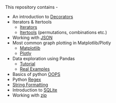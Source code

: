 This repository contains - 
* An introduction to [Decorators](https://colab.research.google.com/github/uditmanav17/CoreySchafer/blob/master/Decorators/Decorators.ipynb)
* Iterators & Itertools
	* [Iterators](https://colab.research.google.com/github/uditmanav17/CoreySchafer/blob/master/iterators%20and%20itertools/Iterators.ipynb)
	* [Itertools](https://colab.research.google.com/github/uditmanav17/CoreySchafer/blob/master/iterators%20and%20itertools/Itertools.ipynb) (permutations, combinations etc.)
* Working with [JSON](https://colab.research.google.com/github/uditmanav17/CoreySchafer/blob/master/JSON/Working%20with%20JSON.ipynb)
* Most common graph plotting in Matplotlib/Plotly
	* [Matplotlib](https://colab.research.google.com/github/uditmanav17/CoreySchafer/blob/master/Matplotlib-plotly/Matplotlib.ipynb)
	* [Plotly](https://colab.research.google.com/github/uditmanav17/CoreySchafer/blob/master/Matplotlib-plotly/Plotly.ipynb)
* Data exploration using Pandas
	* [Tutorial](https://colab.research.google.com/github/uditmanav17/CoreySchafer/blob/master/Pandas/Pandas_Tutorial.ipynb)
	* [Real Examples](https://colab.research.google.com/github/uditmanav17/CoreySchafer/blob/master/Pandas/Pandas_Real_World_Examples.ipynb)
* Basics of python [OOPS](https://colab.research.google.com/github/uditmanav17/CoreySchafer/blob/master/Python%20OOPS/Python_OOP_Tutorial.ipynb)
* Python [Regex](https://colab.research.google.com/github/uditmanav17/CoreySchafer/blob/master/Python%20Regex/regex.ipynb)
* [String Formatting](https://colab.research.google.com/github/uditmanav17/CoreySchafer/blob/master/String%20Formatting/String%20Formatting.ipynb)
* Introduction to [SQLite](https://colab.research.google.com/github/uditmanav17/CoreySchafer/blob/master/sqlite3/SQLite.ipynb)
* Working with [zip](https://colab.research.google.com/github/uditmanav17/CoreySchafer/blob/master/zip/zips.ipynb)
